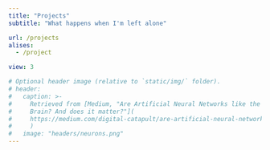 ```yaml
---
title: "Projects"
subtitle: "What happens when I'm left alone"

url: /projects
alises:
  - /project

view: 3

# Optional header image (relative to `static/img/` folder).
# header:
#   caption: >-
#     Retrieved from [Medium, "Are Artificial Neural Networks like the Human
#     Brain? And does it matter?"](
#     https://medium.com/digital-catapult/are-artificial-neural-networks-like-the-human-brain-and-does-it-matter-3add0f029273
#     )
#   image: "headers/neurons.png"
---
```

